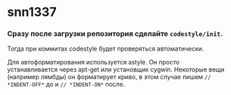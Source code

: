# snn1337

### Сразу после загрузки репозитория сделайте `codestyle/init`.

Тогда при коммитах codestyle будет проверяться автоматически.

Для автоформатирования используется astyle. Он просто 
устанавливается через apt-get или установщик cygwin. Некоторые вещи 
(например 
лямбды) он форматирует криво, в этом случае пишем
`// *INDENT-OFF*` до и  `// *INDENT-ON*` после.
